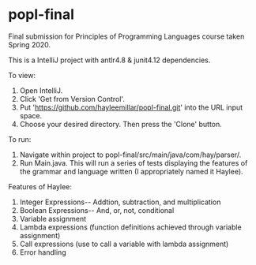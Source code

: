 # popl-final
Final submission for Principles of Programming Languages course taken Spring 2020.

This is a IntelliJ project with antlr4.8 & junit4.12 dependencies.

To view:
1. Open IntelliJ.
2. Click 'Get from Version Control'.
3. Put 'https://github.com/hayleemillar/popl-final.git' into the URL input space.
4. Choose your desired directory. Then press the 'Clone' button.

To run:
1. Navigate within project to popl-final/src/main/java/com/hay/parser/.
2. Run Main.java.
This will run a series of tests displaying the features of the grammar and language written (I appropriately named it Haylee). 

Features of Haylee:
1. Integer Expressions-- Addtion, subtraction, and multiplication
2. Boolean Expressions-- And, or, not, conditional
3. Variable assignment
4. Lambda expressions (function definitions achieved through variable assignment)
5. Call expressions (use to call a variable with lambda assignment)
6. Error handling
